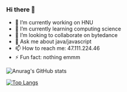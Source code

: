 ### Hi there 👋

<!--
**qianxi0410/qianxi0410** is a ✨ _special_ ✨ repository because its `README.md` (this file) appears on your GitHub profile.

Here are some ideas to get you started:

- 🔭 I’m currently working on ...
- 🌱 I’m currently learning ...
- 👯 I’m looking to collaborate on ...
- 🤔 I’m looking for help with ...
- 💬 Ask me about ...
- 📫 How to reach me: ...
- 😄 Pronouns: ...
- ⚡ Fun fact: ...
-->

- 🔭 I’m currently working on HNU
- 🌱 I’m currently learning computing science
- 👯 I’m looking to collaborate on bytedance
- 💬 Ask me about java/javascript
- 📫 How to reach me: 47.111.224.46
- ⚡ Fun fact: nothing emmm


![Anurag's GitHub stats](https://github-readme-stats.vercel.app/api?username=qianxi0410&show_icons=true&theme=onedark)

[![Top Langs](https://github-readme-stats.vercel.app/api/top-langs/?username=qianxi0410)](https://github.com/qianxi0410/github-readme-stats)
